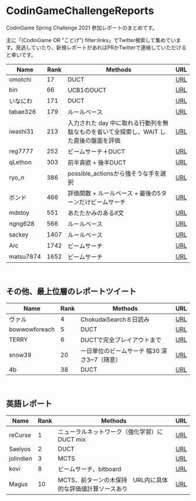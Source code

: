 # CodinGameChallengeReports

CodinGame Spring Challenge 2021 参加レポートのまとめです。

主に「(CodinGame OR "こどげ") filter:links」でTwitter検索して集めています。見逃していたり、新規レポートがあればPRかTwitterで連絡していただけると幸いです。

Name | Rank | Methods | URL
-- | -- | -- | --
omotchi | 17 | DUCT | [URL](https://omotchi.hateblo.jp/entry/2021/05/19/062406)
bin | 66 | UCB1のDUCT | [URL](https://bin101.hatenablog.com/entry/2021/05/18/032704)
いなにわ | 171 | DUCT | [URL](https://inaniwa.hatenablog.com/entry/2021/05/17/184814)
tabae326 | 179 | ルールベース | [URL](https://bbge.hateblo.jp/entry/2021/05/18/200927)
iwashi31 | 213 | 入力された day 中に取れる行動列を無駄なものを省いて全探索し、WAIT した直後の盤面を評価 | [URL](https://www.notion.so/iwashi31-marathon-history-d32e25fdc5a2481d8625e50c7ed7e3a1?p=8a6ffce677ee48d3b2606b9b1a5034c6)
reg7777 | 252 | ビームサーチ＋DUCT | [URL](https://5erial3xperiments.hatenablog.com/entry/2021/05/18/175647)
qLethon | 303 | 前半貪欲 + 後半DUCT | [URL](https://hackmd.io/@qLethon/B1nVOu7du)
ryo_n | 386 | possible_actionsから強そうな手を選択 | [URL](https://ryo-n.github.io/posts/codingame_spring_challenge_2021/)
ボンド | 466 | 評価関数 + ルールベース + 最後の5ターンだけビームサーチ | [URL](https://bondo.hateblo.jp/entry/2021/05/17/195114)
mdstoy | 551 | あたたかみのあるif文 | [URL](https://mdstoy.hatenablog.com/entry/2021/05/19/010723)
ngng628 | 566 | ルールベース | [URL](https://scrapbox.io/ngmemo/Codingame_Spring_Challenge_2021)
sackey | 1407 | ルールベース | [URL](https://note.com/sackey/n/n3f59f6815b00)
Arc | 1742 | ビームサーチ | [URL](https://a4rcvv.net/codingame-spring-challenge-2021/)
matsu7874 | 1652 | ビームサーチ | [URL](https://matsu7874.hatenablog.com/entry/2021/05/18/004247)

<br>

## その他、最上位層のレポートツイート

Name | Rank | Methods | URL
-- | -- | -- | --
ヴァル | 4 | ChokudaiSearch８日読み | [URL](https://twitter.com/ValGrowth/status/1394231945450586118)
bowwowforeach | 5 | DUCT | [URL](https://twitter.com/bowwowforeach/status/1394211023872135173)
TERRY | 6 | DUCTで完全プレイアウトまで | [URL](https://twitter.com/terry_u16/status/1394216139736064006)
snow39 | 20 | 一日単位のビームサーチ 幅30 深さ3~7（随意） | [URL](https://twitter.com/snow39_y/status/1394229634439421960)
4b | 38 | DUCT | [URL](https://twitter.com/Shibungi_kyopro/status/1394222511680753666)

<br>

## 英語レポート

Name | Rank | Methods | URL
-- | -- | -- | --
reCurse | 1 | ニューラルネットワーク（強化学習）にDUCT mix | [URL](https://www.codingame.com/forum/t/spring-challenge-2021-feedbacks-strategies/190849/67)
Saelyos | 2 | DUCT | [URL](https://www.codingame.com/forum/t/spring-challenge-2021-feedbacks-strategies/190849/48)
jolindien | 3 | MCTS | [URL](https://www.codingame.com/forum/t/spring-challenge-2021-feedbacks-strategies/190849/22)
kovi | 8 | ビームサーチ、bitboard | [URL](https://www.codingame.com/forum/t/spring-challenge-2021-feedbacks-strategies/190849/38)
Magus | 10 | MCTS、前ターンの木保持　URL内に具体的な評価値計算ソースあり | [URL](https://www.codingame.com/forum/t/spring-challenge-2021-feedbacks-strategies/190849/3)
